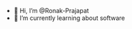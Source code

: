 - 👋 Hi, I’m @Ronak-Prajapat
- 🌱 I’m currently learning about software 

<!---
Ronak-Prajapat/Ronak-Prajapat is a ✨ special ✨ repository because its `README.md` (this file) appears on your GitHub profile.
You can click the Preview link to take a look at your changes.
--->
